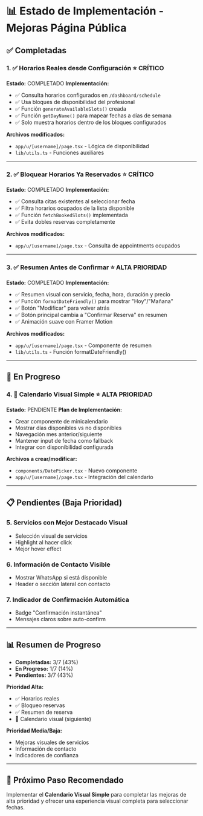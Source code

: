 # 📊 Estado de Implementación - Mejoras Página Pública

## ✅ Completadas

### 1. ✅ Horarios Reales desde Configuración ⭐ CRÍTICO
**Estado:** COMPLETADO
**Implementación:**
- ✅ Consulta horarios configurados en `/dashboard/schedule`
- ✅ Usa bloques de disponibilidad del profesional
- ✅ Función `generateAvailableSlots()` creada
- ✅ Función `getDayName()` para mapear fechas a días de semana
- ✅ Solo muestra horarios dentro de los bloques configurados

**Archivos modificados:**
- `app/u/[username]/page.tsx` - Lógica de disponibilidad
- `lib/utils.ts` - Funciones auxiliares

---

### 2. ✅ Bloquear Horarios Ya Reservados ⭐ CRÍTICO
**Estado:** COMPLETADO
**Implementación:**
- ✅ Consulta citas existentes al seleccionar fecha
- ✅ Filtra horarios ocupados de la lista disponible
- ✅ Función `fetchBookedSlots()` implementada
- ✅ Evita dobles reservas completamente

**Archivos modificados:**
- `app/u/[username]/page.tsx` - Consulta de appointments ocupados

---

### 3. ✅ Resumen Antes de Confirmar ⭐ ALTA PRIORIDAD
**Estado:** COMPLETADO
**Implementación:**
- ✅ Resumen visual con servicio, fecha, hora, duración y precio
- ✅ Función `formatDateFriendly()` para mostrar "Hoy"/"Mañana"
- ✅ Botón "Modificar" para volver atrás
- ✅ Botón principal cambia a "Confirmar Reserva" en resumen
- ✅ Animación suave con Framer Motion

**Archivos modificados:**
- `app/u/[username]/page.tsx` - Componente de resumen
- `lib/utils.ts` - Función formatDateFriendly()

---

## 🔄 En Progreso

### 4. 🔄 Calendario Visual Simple ⭐ ALTA PRIORIDAD
**Estado:** PENDIENTE
**Plan de Implementación:**
- Crear componente de minicalendario
- Mostrar días disponibles vs no disponibles
- Navegación mes anterior/siguiente
- Mantener input de fecha como fallback
- Integrar con disponibilidad configurada

**Archivos a crear/modificar:**
- `components/DatePicker.tsx` - Nuevo componente
- `app/u/[username]/page.tsx` - Integración del calendario

---

## 📋 Pendientes (Baja Prioridad)

### 5. Servicios con Mejor Destacado Visual
- Selección visual de servicios
- Highlight al hacer click
- Mejor hover effect

### 6. Información de Contacto Visible
- Mostrar WhatsApp si está disponible
- Header o sección lateral con contacto

### 7. Indicador de Confirmación Automática
- Badge "Confirmación instantánea"
- Mensajes claros sobre auto-confirm

---

## 📊 Resumen de Progreso

- **Completadas:** 3/7 (43%)
- **En Progreso:** 1/7 (14%)
- **Pendientes:** 3/7 (43%)

**Prioridad Alta:** 
- ✅ Horarios reales
- ✅ Bloqueo reservas
- ✅ Resumen de reserva
- 🔄 Calendario visual (siguiente)

**Prioridad Media/Baja:**
- Mejoras visuales de servicios
- Información de contacto
- Indicadores de confianza

---

## 🎯 Próximo Paso Recomendado

Implementar el **Calendario Visual Simple** para completar las mejoras de alta prioridad y ofrecer una experiencia visual completa para seleccionar fechas.

